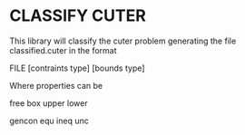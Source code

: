 CLASSIFY CUTER
==============

This library will classify the cuter problem generating 
the file classified.cuter in the format

FILE [contraints type] [bounds type]

Where properties can be

free
box
upper
lower

gencon
equ
ineq
unc

